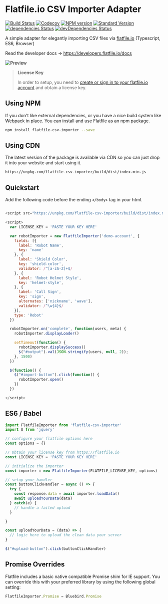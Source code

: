 # Flatfile.io CSV Importer Adapter

[![Build Status](https://travis-ci.org/FlatFilers/Adapter.svg?branch=master)](https://travis-ci.org/FlatFilers/Adapter)
[![Codecov](https://img.shields.io/codecov/c/github/FlatFilers/Adapter.svg)](https://codecov.io/gh/FlatFilers/Adapter)
[![NPM version](https://img.shields.io/npm/v/typescript-starter.svg)](https://www.npmjs.com/package/typescript-starter)
[![Standard Version](https://img.shields.io/badge/release-standard%20version-brightgreen.svg)](https://github.com/conventional-changelog/standard-version)
[![dependencies Status](https://david-dm.org/flatfilers/adapter/status.svg)](https://david-dm.org/flatfilers/adapter)
[![devDependencies Status](https://david-dm.org/flatfilers/adapter/dev-status.svg)](https://david-dm.org/flatfilers/adapter?type=dev)


A simple adapter for elegantly importing CSV files via [flatfile.io](https://www.flatfile.io) (Typescript, ES6, Browser)

Read the developer docs &rarr; https://developers.flatfile.io/docs

![Preview](https://flatfile.io/img/preview.png)

> **License Key**
>
> In order to setup, you need to [create or sign in to your flatfile.io account](https://flatfile.io) and obtain a license key.

## Using NPM

If you don't like external dependencies, or you have a nice build system like Webpack in place. You can install and use Flatfile as an npm package.

```sh
npm install flatfile-csv-importer --save
```


## Using CDN

The latest version of the package is available via CDN so you can just drop it into your website and start using it.

```sh
https://unpkg.com/flatfile-csv-importer/build/dist/index.min.js
```

## Quickstart
Add the following code before the ending `</body>` tag in your html.

```js

<script src="https://unpkg.com/flatfile-csv-importer/build/dist/index.min.js"></script>

<script>
  var LICENSE_KEY = 'PASTE YOUR KEY HERE'

  var robotImporter = new FlatfileImporter('demo-account', {
    fields: [{
      label: 'Robot Name',
      key: 'name'
    }, {
      label: 'Shield Color',
      key: 'shield-color',
      validator: /^[a-zA-Z]+$/
    }, {
      label: 'Robot Helmet Style',
      key: 'helmet-style',
    }, {
      label: 'Call Sign',
      key: 'sign',
      alternates: ['nickname', 'wave'],
      validator: /^\w{4}$/
    }],
    type: 'Robot'
  })

  robotImporter.on('complete', function(users, meta) {
    robotImporter.displayLoader()

    setTimeout(function() {
      robotImporter.displaySuccess()
      $("#output").val(JSON.stringify(users, null, 2));
    }, 1500)
  })

  $(function() {
    $("#import-button").click(function() {
      robotImporter.open()
    })
  })

</script>
```

## ES6 / Babel

```js
import FlatfileImporter from 'flatfile-csv-importer'
import $ from 'jquery'

// configure your flatfile options here
const options = {}

// Obtain your license key from https://flatfile.io
const LICENSE_KEY = 'PASTE YOUR KEY HERE'

// initialize the importer
const importer = new FlatfileImporter(FLATFILE_LICENSE_KEY, options)

// setup your handler
const buttonClickHandler = async () => {
  try {
    const response.data = await importer.loadData()
    await uploadYourData(data)
  } catch(e) {
    // handle a failed upload
  }

}

const uploadYourData = (data) => {
  // logic here to upload the clean data your server
}

$("#upload-button").click(buttonClickHandler)
```

## Promise Overrides
Flatfile includes a basic native compatible Promise shim for IE support. You can override this with your preferred library by using the following global setting:

```js
FlatfileImporter.Promise = Bluebird.Promise
```
